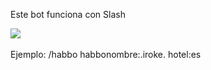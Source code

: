 Este bot funciona con Slash

<img src="https://i.imgur.com/xs05Usa.png">

<br>
<br>
Ejemplo: /habbo habbonombre:.iroke. hotel:es
<br>
